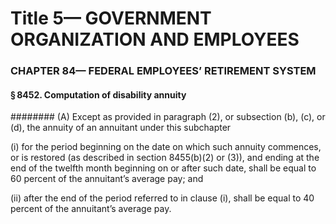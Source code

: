 
# Title 5— GOVERNMENT ORGANIZATION AND EMPLOYEES
### CHAPTER 84— FEDERAL EMPLOYEES’ RETIREMENT SYSTEM
#### § 8452. Computation of disability annuity
######## (A) Except as provided in paragraph (2), or subsection (b), (c), or (d), the annuity of an annuitant under this subchapter

(i) for the period beginning on the date on which such annuity commences, or is restored (as described in section 8455(b)(2) or (3)), and ending at the end of the twelfth month beginning on or after such date, shall be equal to 60 percent of the annuitant’s average pay; and

(ii) after the end of the period referred to in clause (i), shall be equal to 40 percent of the annuitant’s average pay.

